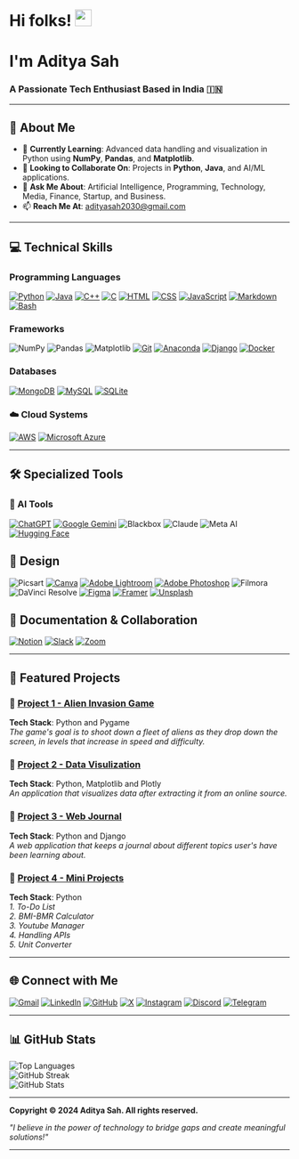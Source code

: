 # Hi folks! <img src="https://media.giphy.com/media/hvRJCLFzcasrR4ia7z/giphy.gif" width="30px"/>
# I'm **Aditya Sah**
### A Passionate Tech Enthusiast Based in India 🇮🇳


---

## 🚀 About Me
- 🌱 **Currently Learning**: Advanced data handling and visualization in Python using **NumPy**, **Pandas**, and **Matplotlib**.  
- 👯 **Looking to Collaborate On**: Projects in **Python**, **Java**, and AI/ML applications.  
- 💬 **Ask Me About**: Artificial Intelligence, Programming, Technology, Media, Finance, Startup, and Business.  
- 📫 **Reach Me At**: [adityasah2030@gmail.com](mailto:adityasah2030@gmail.com)  

---

## 💻 Technical Skills
### Programming Languages  
[![Python](https://img.shields.io/badge/Python-3776AB?logo=python&logoColor=fff)](#) [![Java](https://img.shields.io/badge/Java-%23ED8B00.svg?logo=openjdk&logoColor=white)](#)  [![C++](https://img.shields.io/badge/C++-%2300599C.svg?logo=c%2B%2B&logoColor=white)](#)  [![C](https://img.shields.io/badge/C-00599C?logo=c&logoColor=white)](#)  [![HTML](https://img.shields.io/badge/HTML-%23E34F26.svg?logo=html5&logoColor=white)](#)  [![CSS](https://img.shields.io/badge/CSS-1572B6?logo=css3&logoColor=fff)](#)  [![JavaScript](https://img.shields.io/badge/JavaScript-F7DF1E?logo=javascript&logoColor=000)](#)  [![Markdown](https://img.shields.io/badge/Markdown-%23000000.svg?logo=markdown&logoColor=white)](#)  [![Bash](https://img.shields.io/badge/Bash-4EAA25?logo=gnubash&logoColor=fff)](#)

### Frameworks  
![NumPy](https://img.shields.io/badge/NumPy-013243?style=for-the-badge&logo=numpy&logoColor=white)  ![Pandas](https://img.shields.io/badge/Pandas-150458?style=for-the-badge&logo=pandas&logoColor=white)  ![Matplotlib](https://img.shields.io/badge/Matplotlib-11557C?style=for-the-badge&logo=plotly&logoColor=white)  [![Git](https://img.shields.io/badge/Git-F05032?logo=git&logoColor=fff)](#)  [![Anaconda](https://img.shields.io/badge/Anaconda-44A833?logo=anaconda&logoColor=fff)](#)  [![Django](https://img.shields.io/badge/Django-%23092E20.svg?logo=django&logoColor=white)](#)  [![Docker](https://img.shields.io/badge/Docker-2496ED?logo=docker&logoColor=fff)](#)  

### Databases
[![MongoDB](https://img.shields.io/badge/MongoDB-%234ea94b.svg?logo=mongodb&logoColor=white)](#)  [![MySQL](https://img.shields.io/badge/MySQL-4479A1?logo=mysql&logoColor=fff)](#)  [![SQLite](https://img.shields.io/badge/SQLite-%2307405e.svg?logo=sqlite&logoColor=white)](#)  

### ☁️ Cloud Systems
[![AWS](https://img.shields.io/badge/AWS-%23FF9900.svg?logo=amazon-web-services&logoColor=white)](#)  [![Microsoft Azure](https://custom-icon-badges.demolab.com/badge/Microsoft%20Azure-0089D6?logo=msazure&logoColor=white)](#)  

---

## 🛠️ Specialized Tools
### 🤖 AI Tools  
[![ChatGPT](https://img.shields.io/badge/ChatGPT-74aa9c?logo=openai&logoColor=white)](#)  [![Google Gemini](https://img.shields.io/badge/Google%20Gemini-886FBF?logo=googlegemini&logoColor=fff)](#)   ![Blackbox](https://img.shields.io/badge/Blackbox-000000?style=for-the-badge&logoColor=white)  ![Claude](https://img.shields.io/badge/Claude-FFCC00?style=for-the-badge&logo=anthropic&logoColor=black)  ![Meta AI](https://img.shields.io/badge/Meta_AI-4267B2?style=for-the-badge&logo=meta&logoColor=white)  [![Hugging Face](https://img.shields.io/badge/Hugging%20Face-FFD21E?logo=huggingface&logoColor=000)](#)

## 🎨 Design
![Picsart](https://img.shields.io/badge/Picsart-FF0066?style=for-the-badge&logo=picsart&logoColor=white)  [![Canva](https://img.shields.io/badge/Canva-%2300C4CC.svg?&logo=Canva&logoColor=white)](#)  [![Adobe Lightroom](https://img.shields.io/badge/Adobe%20Lightroom-31A8FF?logo=Adobe%20Lightroom&logoColor=white)](#)  [![Adobe Photoshop](https://img.shields.io/badge/Adobe%20Photoshop-31A8FF?logo=Adobe%20Photoshop&logoColor=black)](#)  ![Filmora](https://img.shields.io/badge/Filmora-0C3E8E?style=for-the-badge&logo=filmora&logoColor=white)  ![DaVinci Resolve](https://img.shields.io/badge/DaVinci_Resolve-F2F4F9?style=for-the-badge&logo=blackmagicdesign&logoColor=black)  [![Figma](https://img.shields.io/badge/Figma-F24E1E?logo=figma&logoColor=white)](#)  [![Framer](https://img.shields.io/badge/Framer-05F?logo=framer&logoColor=fff)](#)  [![Unsplash](https://img.shields.io/badge/Unsplash-000000?logo=Unsplash&logoColor=white)](#)

## 📄 Documentation & Collaboration
[![Notion](https://img.shields.io/badge/Notion-000?logo=notion&logoColor=fff)](#)  [![Slack](https://img.shields.io/badge/Slack-4A154B?logo=slack&logoColor=fff)](#)  [![Zoom](https://img.shields.io/badge/Zoom-2D8CFF?logo=zoom&logoColor=white)](#)

---

## 🌟 Featured Projects
### 🔗 [Project 1 - Alien Invasion Game](https://github.com/AdityaSah2030/Alien-Invasion.git)  
**Tech Stack**: Python and Pygame  
*The game's goal is to shoot down a fleet of aliens as they drop down the screen, in levels that increase in speed and difficulty.*

### 🔗 [Project 2 - Data Visulization](https://github.com/AdityaSah2030/Data-Visualization.git)  
**Tech Stack**: Python, Matplotlib and Plotly  
*An application that visualizes data after extracting it from an online source.*

### 🔗 [Project 3 - Web Journal](https://github.com/AdityaSah2030/Web-Journal.git)  
**Tech Stack**: Python and Django  
*A web application that keeps a journal about different topics user's have been learning about.*

### 🔗 [Project 4 - Mini Projects](https://github.com/AdityaSah2030/Mini-Projects.git)
**Tech Stack**: Python  
*1. To-Do List*  
*2. BMI-BMR Calculator*  
*3. Youtube Manager*  
*4. Handling APIs*  
*5. Unit Converter*  

---

## 🌐 Connect with Me
[![Gmail](https://img.shields.io/badge/Gmail-D14836?logo=gmail&logoColor=white)](mailto:adityasah2030@gmail.com)  [![LinkedIn](https://img.shields.io/badge/Linkedin-%230077B5.svg?logo=linkedin&logoColor=white)](https://www.linkedin.com/in/adityasah2030)  [![GitHub](https://img.shields.io/badge/GitHub-%23121011.svg?logo=github&logoColor=white)](https://www.github.com/AdityaSah2030)  [![X](https://img.shields.io/badge/X-%23000000.svg?logo=X&logoColor=white)](https://twitter.com/adityasah2030)  [![Instagram](https://img.shields.io/badge/Instagram-%23E4405F.svg?logo=Instagram&logoColor=white)](http://www.instagram.com/adityasah2030)  [![Discord](https://img.shields.io/badge/Discord-%235865F2.svg?&logo=discord&logoColor=white)](https://discord.com/users/adityasah2030)  [![Telegram](https://img.shields.io/badge/Telegram-2CA5E0?logo=telegram&logoColor=white)](https://t.me/adityasah2030
)  

---

## 📊 GitHub Stats
![Top Languages](https://github-readme-stats.vercel.app/api/top-langs/?username=AdityaSah2030&layout=compact&theme=radical)  
![GitHub Streak](https://streak-stats.demolab.com?user=AdityaSah2030&theme=radical&hide_border=true&border_radius=8)  
![GitHub Stats](https://github-readme-stats.vercel.app/api?username=AdityaSah2030&show_icons=true&theme=radical)  

---

**Copyright © 2024 Aditya Sah. All rights reserved.**  

*"I believe in the power of technology to bridge gaps and create meaningful solutions!"*

---
